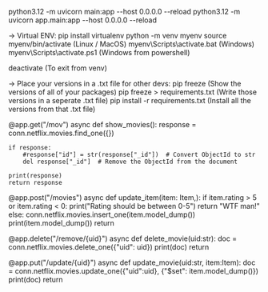 python3.12 -m uvicorn main:app --host 0.0.0.0 --reload
python3.12 -m uvicorn app.main:app --host 0.0.0.0 --reload

-> Virtual ENV:
pip install virtualenv
python -m venv myenv
source myenv/bin/activate (Linux / MacOS)
myenv\Scripts\activate.bat (Windows)
myenv\Scripts\activate.ps1 (Windows from powershell)

deactivate (To exit from venv)

-> Place your versions in a .txt file for other devs:
pip freeze (Show the versions of all of your packages)
pip freeze > requirements.txt (Write those versions in a seperate .txt file)
pip install -r requirements.txt (Install all the versions from that .txt file)





@app.get("/mov")
async def show_movies():
    response = conn.netflix.movies.find_one({})
    
    if response:
        #response["id"] = str(response["_id"])  # Convert ObjectId to str
        del response["_id"]  # Remove the ObjectId from the document
        
    print(response)
    return response

@app.post("/movies")
async def update_item(item: Item,):
    if item.rating > 5 or item.rating < 0:
        print("Rating should be between 0-5")
        return "WTF man!"
    else:
        conn.netflix.movies.insert_one(item.model_dump())
        print(item.model_dump())
        return

@app.delete("/remove/{uid}")
async def delete_movie(uid:str):
    doc = conn.netflix.movies.delete_one({"uid": uid})
    print(doc)
    return

@app.put("/update/{uid}")
async def update_movie(uid:str, item:Item):
    doc = conn.netflix.movies.update_one({"uid":uid}, {"$set": item.model_dump()})
    print(doc)
    return


